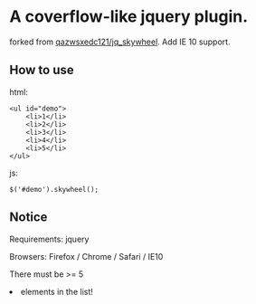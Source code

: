 # A coverflow-like jquery plugin.

forked from <a href="https://github.com/qazwsxedc121/jq_skywheel">qazwsxedc121/jq_skywheel</a>. Add IE 10 support.

## How to use

html:

```
<ul id="demo">
    <li>1</li>
    <li>2</li>
    <li>3</li>
    <li>4</li>
    <li>5</li>
</ul>
```

js:

```
$('#demo').skywheel();
```

## Notice

Requirements: jquery

Browsers: Firefox / Chrome / Safari / IE10

There must be >= 5 <li> elements in the list!
